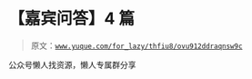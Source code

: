 # 【嘉宾问答】4 篇

> 原文：[`www.yuque.com/for_lazy/thfiu8/ovu912ddraqnsw9c`](https://www.yuque.com/for_lazy/thfiu8/ovu912ddraqnsw9c)

<ne-p id="u22be69ff" data-lake-id="u22be69ff"><ne-text id="u578ade05">公众号懒人找资源，懒人专属群分享</ne-text></ne-p>